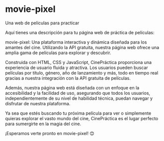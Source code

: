 # movie-pixel
Una web de peliculas para practicar

Aquí tienes una descripción para tu página web de práctica de películas:

movie-pixel: Una plataforma interactiva y dinámica diseñada para los amantes del cine. Utilizando la API gratuita, nuestra página web ofrece una amplia gama de películas para explorar y descubrir.

Construida con HTML, CSS y JavaScript, CinePráctica proporciona una experiencia de usuario fluida y atractiva. Los usuarios pueden buscar películas por título, género, año de lanzamiento y más, todo en tiempo real gracias a nuestra integración con la API gratuita de películas.

Además, nuestra página web está diseñada con un enfoque en la accesibilidad y la facilidad de uso, asegurando que todos los usuarios, independientemente de su nivel de habilidad técnica, puedan navegar y disfrutar de nuestra plataforma.

Ya sea que estés buscando tu próxima película para ver o simplemente quieras explorar el vasto mundo del cine, CinePráctica es el lugar perfecto para sumergirte en la magia del cine.

¡Esperamos verte pronto en movie-pixel! 😊
